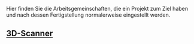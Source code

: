Hier finden Sie die Arbeitsgemeinschaften, die ein Projekt zum Ziel
haben und nach dessen Fertigstellung normalerweise eingestellt werden.

## [3D-Scanner](3D-Scanner "wikilink")